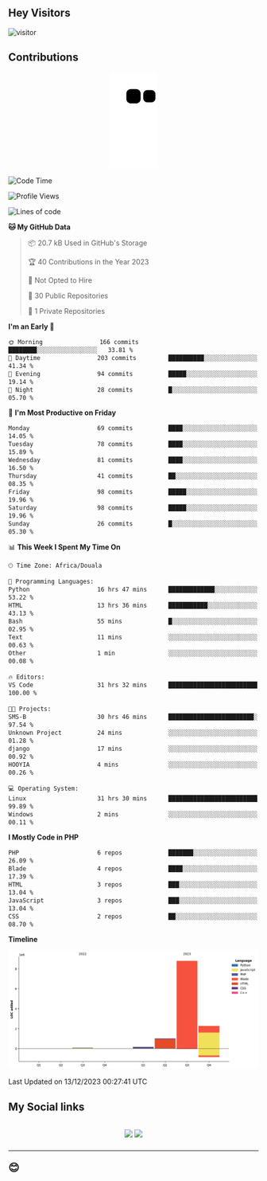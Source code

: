 ## Hey Visitors
![visitor](https://profile-counter.glitch.me/Fotsingboris/count.svg)

## Contributions
<p align="center">
  <img src="https://raw.githubusercontent.com/Fotsingboris/Fotsingboris/output/github-contribution-grid-snake.svg" />
</p>

<!--START_SECTION:waka-->
![Code Time](http://img.shields.io/badge/Code%20Time-779%20hrs%202%20mins-blue)

![Profile Views](http://img.shields.io/badge/Profile%20Views-0-blue)

![Lines of code](https://img.shields.io/badge/From%20Hello%20World%20I%27ve%20Written-12.3%20million%20lines%20of%20code-blue)

**🐱 My GitHub Data** 

> 📦 20.7 kB Used in GitHub's Storage 
 > 
> 🏆 40 Contributions in the Year 2023
 > 
> 🚫 Not Opted to Hire
 > 
> 📜 30 Public Repositories 
 > 
> 🔑 1 Private Repositories 
 > 
**I'm an Early 🐤** 

```text
🌞 Morning                166 commits         ████████░░░░░░░░░░░░░░░░░   33.81 % 
🌆 Daytime                203 commits         ██████████░░░░░░░░░░░░░░░   41.34 % 
🌃 Evening                94 commits          █████░░░░░░░░░░░░░░░░░░░░   19.14 % 
🌙 Night                  28 commits          █░░░░░░░░░░░░░░░░░░░░░░░░   05.70 % 
```
📅 **I'm Most Productive on Friday** 

```text
Monday                   69 commits          ████░░░░░░░░░░░░░░░░░░░░░   14.05 % 
Tuesday                  78 commits          ████░░░░░░░░░░░░░░░░░░░░░   15.89 % 
Wednesday                81 commits          ████░░░░░░░░░░░░░░░░░░░░░   16.50 % 
Thursday                 41 commits          ██░░░░░░░░░░░░░░░░░░░░░░░   08.35 % 
Friday                   98 commits          █████░░░░░░░░░░░░░░░░░░░░   19.96 % 
Saturday                 98 commits          █████░░░░░░░░░░░░░░░░░░░░   19.96 % 
Sunday                   26 commits          █░░░░░░░░░░░░░░░░░░░░░░░░   05.30 % 
```


📊 **This Week I Spent My Time On** 

```text
🕑︎ Time Zone: Africa/Douala

💬 Programming Languages: 
Python                   16 hrs 47 mins      █████████████░░░░░░░░░░░░   53.22 % 
HTML                     13 hrs 36 mins      ███████████░░░░░░░░░░░░░░   43.13 % 
Bash                     55 mins             █░░░░░░░░░░░░░░░░░░░░░░░░   02.95 % 
Text                     11 mins             ░░░░░░░░░░░░░░░░░░░░░░░░░   00.63 % 
Other                    1 min               ░░░░░░░░░░░░░░░░░░░░░░░░░   00.08 % 

🔥 Editors: 
VS Code                  31 hrs 32 mins      █████████████████████████   100.00 % 

🐱‍💻 Projects: 
SMS-B                    30 hrs 46 mins      ████████████████████████░   97.54 % 
Unknown Project          24 mins             ░░░░░░░░░░░░░░░░░░░░░░░░░   01.28 % 
django                   17 mins             ░░░░░░░░░░░░░░░░░░░░░░░░░   00.92 % 
HOOYIA                   4 mins              ░░░░░░░░░░░░░░░░░░░░░░░░░   00.26 % 

💻 Operating System: 
Linux                    31 hrs 30 mins      █████████████████████████   99.89 % 
Windows                  2 mins              ░░░░░░░░░░░░░░░░░░░░░░░░░   00.11 % 
```

**I Mostly Code in PHP** 

```text
PHP                      6 repos             ███████░░░░░░░░░░░░░░░░░░   26.09 % 
Blade                    4 repos             ████░░░░░░░░░░░░░░░░░░░░░   17.39 % 
HTML                     3 repos             ███░░░░░░░░░░░░░░░░░░░░░░   13.04 % 
JavaScript               3 repos             ███░░░░░░░░░░░░░░░░░░░░░░   13.04 % 
CSS                      2 repos             ██░░░░░░░░░░░░░░░░░░░░░░░   08.70 % 
```



**Timeline**

![Lines of Code chart](https://raw.githubusercontent.com/Fotsingboris/Fotsingboris/main/assets/bar_graph.png)


 Last Updated on 13/12/2023 00:27:41 UTC
<!--END_SECTION:waka-->

<h2>My Social links <h2>
<p align="center">
   <a href="https://linkedin.com/in/Fotsingboris-Mathieu"><img src="https://img.shields.io/badge/linkedin-%230077B5.svg?style=for-the-badge&logo=linkedin&logoColor=white"></a>
   <a href="https://instagram.com/Fotsingboris"><img src="https://img.shields.io/badge/instagram-%23E4405F.svg?style=for-the-badge&logo=Instagram&logoColor=white"></a>
  </p>
<hr>
😊
